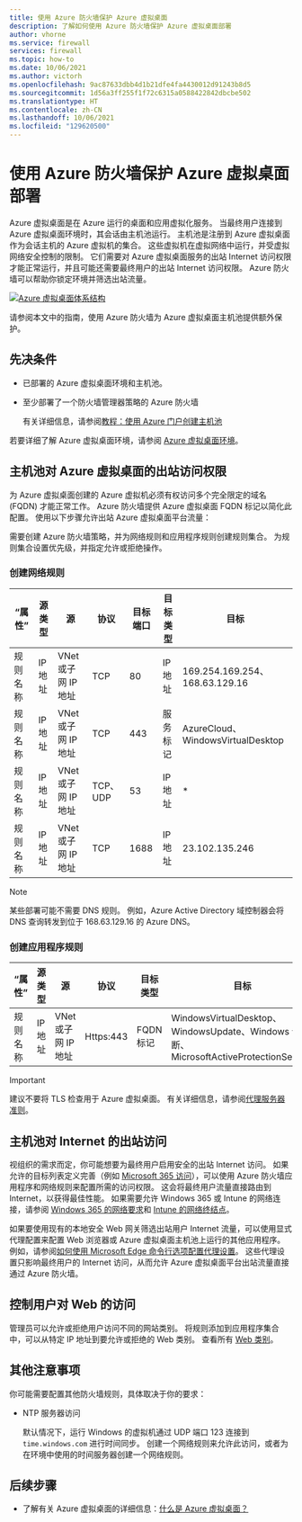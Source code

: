 ```yaml
---
title: 使用 Azure 防火墙保护 Azure 虚拟桌面
description: 了解如何使用 Azure 防火墙保护 Azure 虚拟桌面部署
author: vhorne
ms.service: firewall
services: firewall
ms.topic: how-to
ms.date: 10/06/2021
ms.author: victorh
ms.openlocfilehash: 9ac87633dbb4d1b21dfe4fa4430012d91243b8d5
ms.sourcegitcommit: 1d56a3ff255f1f72c6315a0588422842dbcbe502
ms.translationtype: HT
ms.contentlocale: zh-CN
ms.lasthandoff: 10/06/2021
ms.locfileid: "129620500"
---
```

# <a name="use-azure-firewall-to-protect-azure-virtual-desktop-deployments"></a>使用 Azure 防火墙保护 Azure 虚拟桌面部署

Azure 虚拟桌面是在 Azure 运行的桌面和应用虚拟化服务。 当最终用户连接到 Azure 虚拟桌面环境时，其会话由主机池运行。 主机池是注册到 Azure 虚拟桌面作为会话主机的 Azure 虚拟机的集合。 这些虚拟机在虚拟网络中运行，并受虚拟网络安全控制的限制。 它们需要对 Azure 虚拟桌面服务的出站 Internet 访问权限才能正常运行，并且可能还需要最终用户的出站 Internet 访问权限。 Azure 防火墙可以帮助你锁定环境并筛选出站流量。

[ ![Azure 虚拟桌面体系结构](media/protect-windows-virtual-desktop/windows-virtual-desktop-architecture-diagram.png) ](media/protect-windows-virtual-desktop/windows-virtual-desktop-architecture-diagram.png#lightbox)

请参阅本文中的指南，使用 Azure 防火墙为 Azure 虚拟桌面主机池提供额外保护。

## <a name="prerequisites"></a>先决条件

 - 已部署的 Azure 虚拟桌面环境和主机池。
 - 至少部署了一个防火墙管理器策略的 Azure 防火墙

   有关详细信息，请参阅[教程：使用 Azure 门户创建主机池](../virtual-desktop/create-host-pools-azure-marketplace.md)

若要详细了解 Azure 虚拟桌面环境，请参阅 [Azure 虚拟桌面环境](../virtual-desktop/environment-setup.md)。

## <a name="host-pool-outbound-access-to-azure-virtual-desktop"></a>主机池对 Azure 虚拟桌面的出站访问权限

为 Azure 虚拟桌面创建的 Azure 虚拟机必须有权访问多个完全限定的域名 (FQDN) 才能正常工作。 Azure 防火墙提供 Azure 虚拟桌面 FQDN 标记以简化此配置。 使用以下步骤允许出站 Azure 虚拟桌面平台流量：

需要创建 Azure 防火墙策略，并为网络规则和应用程序规则创建规则集合。 为规则集合设置优先级，并指定允许或拒绝操作。

### <a name="create-network-rules"></a>创建网络规则

| “属性”      | 源类型 | 源                    | 协议 | 目标端口 | 目标类型 | 目标                       |
| --------- | ----------- | ------------------------- | -------- | ----------------- | ---------------- | --------------------------------- |
| 规则名称 | IP 地址  | VNet 或子网 IP 地址 | TCP      | 80                | IP 地址       | 169.254.169.254、168.63.129.16    |
| 规则名称 | IP 地址  | VNet 或子网 IP 地址 | TCP      | 443               | 服务标记      | AzureCloud、WindowsVirtualDesktop |
| 规则名称 | IP 地址  | VNet 或子网 IP 地址 | TCP、UDP | 53                | IP 地址       | *                                 |
|规则名称  | IP 地址  | VNet 或子网 IP 地址 | TCP      | 1688              | IP 地址       | 23.102.135.246                    |

> [!NOTE]
> 某些部署可能不需要 DNS 规则。 例如，Azure Active Directory 域控制器会将 DNS 查询转发到位于 168.63.129.16 的 Azure DNS。

### <a name="create-application-rules"></a>创建应用程序规则

| “属性”      | 源类型 | 源                    | 协议   | 目标类型 | 目标                                                                                 |
| --------- | ----------- | ------------------------- | ---------- | ---------------- | ------------------------------------------------------------------------------------------- |
| 规则名称 | IP 地址  | VNet 或子网 IP 地址 | Https:443  | FQDN 标记         | WindowsVirtualDesktop、WindowsUpdate、Windows 诊断、MicrosoftActiveProtectionService |

> [!IMPORTANT]
> 建议不要将 TLS 检查用于 Azure 虚拟桌面。 有关详细信息，请参阅[代理服务器准则](../virtual-desktop/proxy-server-support.md#dont-use-ssl-termination-on-the-proxy-server)。

## <a name="host-pool-outbound-access-to-the-internet"></a>主机池对 Internet 的出站访问

视组织的需求而定，你可能想要为最终用户启用安全的出站 Internet 访问。 如果允许的目标列表定义完善（例如 [Microsoft 365 访问](/microsoft-365/enterprise/microsoft-365-ip-web-service)），可以使用 Azure 防火墙应用程序和网络规则来配置所需的访问权限。 这会将最终用户流量直接路由到 Internet，以获得最佳性能。 如果需要允许 Windows 365 或 Intune 的网络连接，请参阅 [Windows 365 的网络要求](/windows-365/requirements-network#allow-network-connectivity)和 [Intune 的网络终结点](/mem/intune/fundamentals/intune-endpoints)。

如果要使用现有的本地安全 Web 网关筛选出站用户 Internet 流量，可以使用显式代理配置来配置 Web 浏览器或 Azure 虚拟桌面主机池上运行的其他应用程序。 例如，请参阅[如何使用 Microsoft Edge 命令行选项配置代理设置](/deployedge/edge-learnmore-cmdline-options-proxy-settings)。 这些代理设置只影响最终用户的 Internet 访问，从而允许 Azure 虚拟桌面平台出站流量直接通过 Azure 防火墙。

## <a name="control-user-access-to-the-web"></a>控制用户对 Web 的访问

管理员可以允许或拒绝用户访问不同的网站类别。 将规则添加到应用程序集合中，可以从特定 IP 地址到要允许或拒绝的 Web 类别。 查看所有 [Web 类别](web-categories.md)。

## <a name="additional-considerations"></a>其他注意事项

你可能需要配置其他防火墙规则，具体取决于你的要求：

- NTP 服务器访问

  默认情况下，运行 Windows 的虚拟机通过 UDP 端口 123 连接到 `time.windows.com` 进行时间同步。 创建一个网络规则来允许此访问，或者为在环境中使用的时间服务器创建一个网络规则。

## <a name="next-steps"></a>后续步骤

- 了解有关 Azure 虚拟桌面的详细信息：[什么是 Azure 虚拟桌面？](../virtual-desktop/overview.md)
